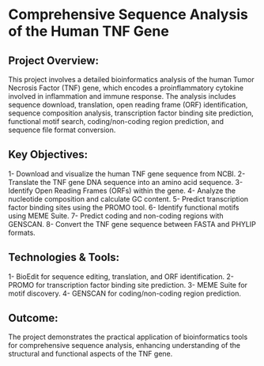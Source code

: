# Comprehensive Sequence Analysis of the Human TNF Gene
## Project Overview:
This project involves a detailed bioinformatics analysis of the human Tumor Necrosis Factor (TNF) gene, which encodes a proinflammatory cytokine involved in inflammation and immune response. The analysis includes sequence download, translation, open reading frame (ORF) identification, sequence composition analysis, transcription factor binding site prediction, functional motif search, coding/non-coding region prediction, and sequence file format conversion.

## Key Objectives:

1- Download and visualize the human TNF gene sequence from NCBI.
2- Translate the TNF gene DNA sequence into an amino acid sequence.
3- Identify Open Reading Frames (ORFs) within the gene.
4- Analyze the nucleotide composition and calculate GC content.
5- Predict transcription factor binding sites using the PROMO tool.
6- Identify functional motifs using MEME Suite.
7- Predict coding and non-coding regions with GENSCAN.
8- Convert the TNF gene sequence between FASTA and PHYLIP formats.

## Technologies & Tools:

1- BioEdit for sequence editing, translation, and ORF identification.
2- PROMO for transcription factor binding site prediction.
3- MEME Suite for motif discovery.
4- GENSCAN for coding/non-coding region prediction.
## Outcome:
The project demonstrates the practical application of bioinformatics tools for comprehensive sequence analysis, enhancing understanding of the structural and functional aspects of the TNF gene.
